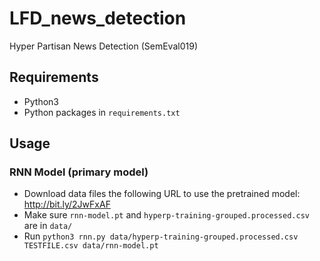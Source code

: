 # LFD_news_detection
Hyper Partisan News Detection (SemEval019)

## Requirements

 - Python3
 - Python packages in `requirements.txt`

## Usage

### RNN Model (primary model)

 - Download data files the following URL to use the pretrained model: http://bit.ly/2JwFxAF
 - Make sure `rnn-model.pt` and `hyperp-training-grouped.processed.csv` are in `data/`
 - Run `python3 rnn.py data/hyperp-training-grouped.processed.csv TESTFILE.csv data/rnn-model.pt`
